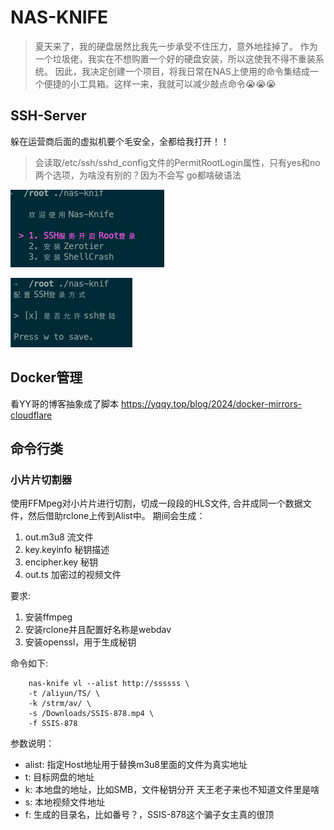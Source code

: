 # NAS-KNIFE

> 夏天来了，我的硬盘居然比我先一步承受不住压力，意外地挂掉了。
> 作为一个垃圾佬，我实在不想购置一个好的硬盘安装，所以这使我不得不重装系统。
> 因此，我决定创建一个项目，将我日常在NAS上使用的命令集结成一个便捷的小工具箱。这样一来，我就可以减少敲点命令😭😭😭

## SSH-Server

躲在运营商后面的虚拟机要个毛安全，全都给我打开！！

> 会读取/etc/ssh/sshd_config文件的PermitRootLogin属性，只有yes和no两个选项，为啥没有别的？因为不会写 go都啥破语法

![doc](doc/ssh-server.png)

![doc](doc/ssh-server-check.png)

## Docker管理
看YY哥的博客抽象成了脚本 https://yqqy.top/blog/2024/docker-mirrors-cloudflare

## 命令行类
### 小片片切割器
使用FFMpeg对小片片进行切割，切成一段段的HLS文件, 合并成同一个数据文件，然后借助rclone上传到Alist中。
期间会生成：
1. out.m3u8 流文件
2. key.keyinfo 秘钥描述
3. encipher.key 秘钥
4. out.ts 加密过的视频文件

要求: 
1. 安装ffmpeg
2. 安装rclone并且配置好名称是webdav
3. 安装openssl，用于生成秘钥

命令如下: 

```shell
    nas-knife vl --alist http://ssssss \ 
    -t /aliyun/TS/ \ 
    -k /strm/av/ \
    -s /Downloads/SSIS-878.mp4 \ 
    -f SSIS-878
```

参数说明：
+ alist: 指定Host地址用于替换m3u8里面的文件为真实地址
+ t: 目标网盘的地址
+ k: 本地盘的地址，比如SMB，文件秘钥分开 天王老子来也不知道文件里是啥
+ s: 本地视频文件地址
+ f: 生成的目录名，比如番号？，SSIS-878这个骗子女主真的很顶

